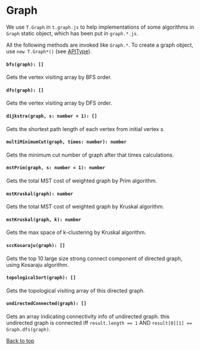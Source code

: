 <a name="graph"></a>
# Graph
We use `T.Graph` in `t.graph.js` to help implementations of some algorithms in `Graph` static object, which has been put in `graph.*.js`.

All the following methods are invoked like `Graph.*`. To create a graph object, use `new T.Graph*()` (see [APIType](APIType#graph)).

#### `bfs(graph): []`
Gets the vertex visiting array by BFS order.
#### `dfs(graph): []`
Gets the vertex visiting array by DFS order.
#### `dijkstra(graph, s: number = 1): []`
Gets the shortest path length of each vertex from initial vertex $s$.
#### `multiMinimumCut(graph, times: number): number`
Gets the minimum cut number of graph after that times calculations.
#### `mstPrim(graph, s: number = 1): number`
Gets the total MST cost of weighted graph by Prim algorithm.
#### `mstKruskal(graph): number`
Gets the total MST cost of weighted graph by Kruskal algorithm.
#### `mstKruskal(graph, k): number`
Gets the max space of k-clustering by Kruskal algorithm.
#### `sccKosaraju(graph): []`
Gets the top $10$ large size strong connect component of directed graph, using Kosaraju algorithm.
#### `topologicalSort(graph): []`
Gets the topological visiting array of this directed graph.
#### `undirectedConnected(graph): []`
Gets an array indicating connectivity info of undirected graph. this undirected graph is connected iff  `result.length == 1` AND `result[0][1] == Graph.dfs(graph)`.

[Back to top](#graph)
